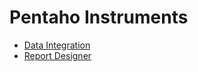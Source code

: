 # Pentaho Instruments

* [Data Integration](data-integration#pentaho-data-integration)
* [Report Designer](report-designer#pentaho-report-designer)